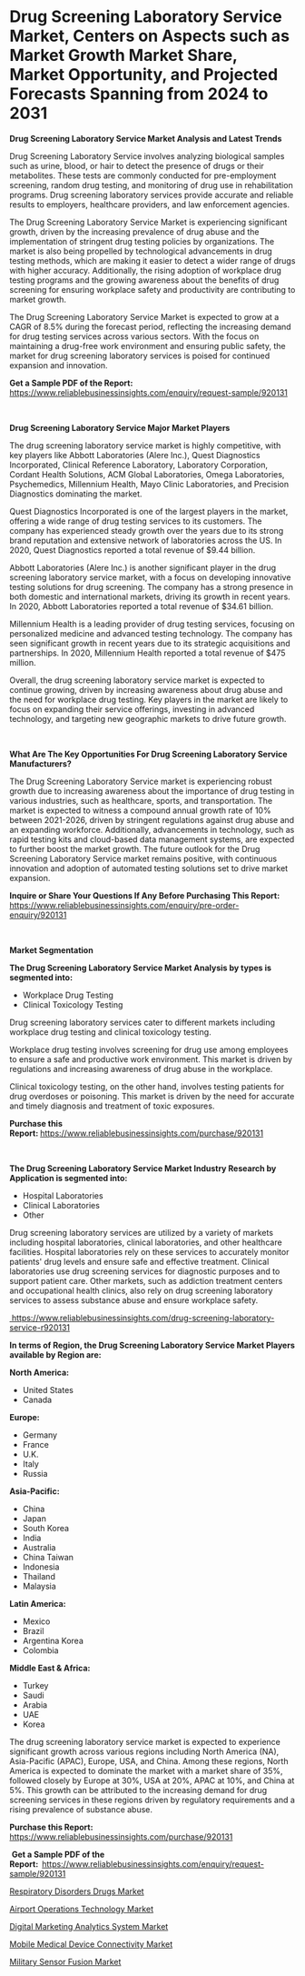 <p><h1>Drug Screening Laboratory Service Market, Centers on Aspects such as Market Growth Market Share, Market Opportunity, and Projected Forecasts Spanning from 2024 to 2031</h1></p><p><strong>Drug Screening Laboratory Service Market Analysis and Latest Trends</strong></p>
<p><p>Drug Screening Laboratory Service involves analyzing biological samples such as urine, blood, or hair to detect the presence of drugs or their metabolites. These tests are commonly conducted for pre-employment screening, random drug testing, and monitoring of drug use in rehabilitation programs. Drug screening laboratory services provide accurate and reliable results to employers, healthcare providers, and law enforcement agencies.</p><p>The Drug Screening Laboratory Service Market is experiencing significant growth, driven by the increasing prevalence of drug abuse and the implementation of stringent drug testing policies by organizations. The market is also being propelled by technological advancements in drug testing methods, which are making it easier to detect a wider range of drugs with higher accuracy. Additionally, the rising adoption of workplace drug testing programs and the growing awareness about the benefits of drug screening for ensuring workplace safety and productivity are contributing to market growth.</p><p>The Drug Screening Laboratory Service Market is expected to grow at a CAGR of 8.5% during the forecast period, reflecting the increasing demand for drug testing services across various sectors. With the focus on maintaining a drug-free work environment and ensuring public safety, the market for drug screening laboratory services is poised for continued expansion and innovation.</p></p>
<p><strong>Get a Sample PDF of the Report:&nbsp;</strong> <a href="https://www.reliablebusinessinsights.com/enquiry/request-sample/920131">https://www.reliablebusinessinsights.com/enquiry/request-sample/920131</a></p>
<p>&nbsp;</p>
<p><strong>Drug Screening Laboratory Service Major Market Players</strong></p>
<p><p>The drug screening laboratory service market is highly competitive, with key players like Abbott Laboratories (Alere Inc.), Quest Diagnostics Incorporated, Clinical Reference Laboratory, Laboratory Corporation, Cordant Health Solutions, ACM Global Laboratories, Omega Laboratories, Psychemedics, Millennium Health, Mayo Clinic Laboratories, and Precision Diagnostics dominating the market.</p><p>Quest Diagnostics Incorporated is one of the largest players in the market, offering a wide range of drug testing services to its customers. The company has experienced steady growth over the years due to its strong brand reputation and extensive network of laboratories across the US. In 2020, Quest Diagnostics reported a total revenue of $9.44 billion.</p><p>Abbott Laboratories (Alere Inc.) is another significant player in the drug screening laboratory service market, with a focus on developing innovative testing solutions for drug screening. The company has a strong presence in both domestic and international markets, driving its growth in recent years. In 2020, Abbott Laboratories reported a total revenue of $34.61 billion.</p><p>Millennium Health is a leading provider of drug testing services, focusing on personalized medicine and advanced testing technology. The company has seen significant growth in recent years due to its strategic acquisitions and partnerships. In 2020, Millennium Health reported a total revenue of $475 million.</p><p>Overall, the drug screening laboratory service market is expected to continue growing, driven by increasing awareness about drug abuse and the need for workplace drug testing. Key players in the market are likely to focus on expanding their service offerings, investing in advanced technology, and targeting new geographic markets to drive future growth.</p></p>
<p>&nbsp;</p>
<p><strong>What Are The Key Opportunities For Drug Screening Laboratory Service Manufacturers?</strong></p>
<p><p>The Drug Screening Laboratory Service market is experiencing robust growth due to increasing awareness about the importance of drug testing in various industries, such as healthcare, sports, and transportation. The market is expected to witness a compound annual growth rate of 10% between 2021-2026, driven by stringent regulations against drug abuse and an expanding workforce. Additionally, advancements in technology, such as rapid testing kits and cloud-based data management systems, are expected to further boost the market growth. The future outlook for the Drug Screening Laboratory Service market remains positive, with continuous innovation and adoption of automated testing solutions set to drive market expansion.</p></p>
<p><strong>Inquire or Share Your Questions If Any Before Purchasing This Report:</strong> <a href="https://www.reliablebusinessinsights.com/enquiry/pre-order-enquiry/920131">https://www.reliablebusinessinsights.com/enquiry/pre-order-enquiry/920131</a></p>
<p>&nbsp;</p>
<p><strong>Market Segmentation</strong></p>
<p><strong>The Drug Screening Laboratory Service Market Analysis by types is segmented into:</strong></p>
<p><ul><li>Workplace Drug Testing</li><li>Clinical Toxicology Testing</li></ul></p>
<p><p>Drug screening laboratory services cater to different markets including workplace drug testing and clinical toxicology testing. </p><p>Workplace drug testing involves screening for drug use among employees to ensure a safe and productive work environment. This market is driven by regulations and increasing awareness of drug abuse in the workplace.</p><p>Clinical toxicology testing, on the other hand, involves testing patients for drug overdoses or poisoning. This market is driven by the need for accurate and timely diagnosis and treatment of toxic exposures.</p></p>
<p><strong>Purchase this Report:&nbsp;</strong><a href="https://www.reliablebusinessinsights.com/purchase/920131">https://www.reliablebusinessinsights.com/purchase/920131</a></p>
<p>&nbsp;</p>
<p><strong>The Drug Screening Laboratory Service Market Industry Research by Application is segmented into:</strong></p>
<p><ul><li>Hospital Laboratories</li><li>Clinical Laboratories</li><li>Other</li></ul></p>
<p><p>Drug screening laboratory services are utilized by a variety of markets including hospital laboratories, clinical laboratories, and other healthcare facilities. Hospital laboratories rely on these services to accurately monitor patients' drug levels and ensure safe and effective treatment. Clinical laboratories use drug screening services for diagnostic purposes and to support patient care. Other markets, such as addiction treatment centers and occupational health clinics, also rely on drug screening laboratory services to assess substance abuse and ensure workplace safety.</p></p>
<p><a href="https://www.reliablebusinessinsights.com/drug-screening-laboratory-service-r920131">&nbsp;https://www.reliablebusinessinsights.com/drug-screening-laboratory-service-r920131</a></p>
<p><strong>In terms of Region, the Drug Screening Laboratory Service Market Players available by Region are:</strong></p>
<p>
    <p> <strong> North America: </strong>
        <ul>
            <li>United States</li>
            <li>Canada</li>
        </ul>
        </p> 
    <p> <strong> Europe: </strong>
        <ul>
            <li>Germany</li>
            <li>France</li>
            <li>U.K.</li>
            <li>Italy</li>
            <li>Russia</li>
        </ul>
        </p> 
    <p> <strong> Asia-Pacific: </strong>
        <ul>
            <li>China</li>
            <li>Japan</li>
            <li>South Korea</li>
            <li>India</li>
            <li>Australia</li>
            <li>China Taiwan</li>
            <li>Indonesia</li>
            <li>Thailand</li>
            <li>Malaysia</li>
        </ul>
        </p> 
    <p> <strong> Latin America: </strong>
        <ul>
            <li>Mexico</li>
            <li>Brazil</li>
            <li>Argentina Korea</li>
            <li>Colombia</li>
        </ul>
        </p> 
    <p> <strong> Middle East & Africa: </strong>
        <ul>
            <li>Turkey</li>
            <li>Saudi</li>
            <li>Arabia</li>
            <li>UAE</li>
            <li>Korea</li>
        </ul>
    </p>
    </p>
<p><p>The drug screening laboratory service market is expected to experience significant growth across various regions including North America (NA), Asia-Pacific (APAC), Europe, USA, and China. Among these regions, North America is expected to dominate the market with a market share of 35%, followed closely by Europe at 30%, USA at 20%, APAC at 10%, and China at 5%. This growth can be attributed to the increasing demand for drug screening services in these regions driven by regulatory requirements and a rising prevalence of substance abuse.</p></p>
<p><strong>Purchase this Report: </strong><a href="https://www.reliablebusinessinsights.com/purchase/920131">https://www.reliablebusinessinsights.com/purchase/920131</a></p>
<p>&nbsp;<strong>Get a Sample PDF of the Report:&nbsp;&nbsp;</strong><a href="https://www.reliablebusinessinsights.com/enquiry/request-sample/920131">https://www.reliablebusinessinsights.com/enquiry/request-sample/920131</a></p>
<p><strong></strong></p>
<p><p><a href="https://github.com/msLonKoss78/Market-Research-Report-List-1/blob/main/respiratory-disorders-drugs-market.md">Respiratory Disorders Drugs Market</a></p><p><a href="https://github.com/bmorecock/Market-Research-Report-List-4/blob/main/airport-operations-technology-market.md">Airport Operations Technology Market</a></p><p><a href="https://github.com/Krish2023na/Market-Research-Report-List-6/blob/main/digital-marketing-analytics-system-market.md">Digital Marketing Analytics System Market</a></p><p><a href="https://github.com/RickHolmes3/Market-Research-Report-List-6/blob/main/mobile-medical-device-connectivity-market.md">Mobile Medical Device Connectivity Market</a></p><p><a href="https://github.com/lairestrong/Market-Research-Report-List-1/blob/main/military-sensor-fusion-market.md">Military Sensor Fusion Market</a></p></p>